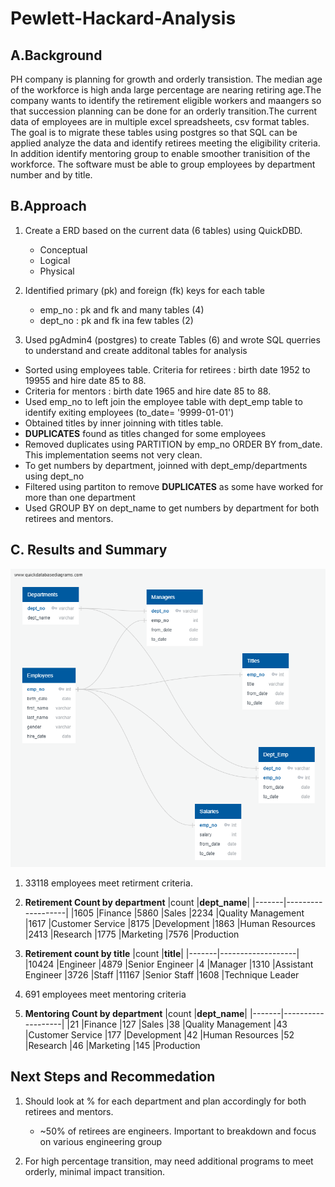 # Pewlett-Hackard-Analysis

## A.Background

PH company is planning for growth and orderly transistion. The median age of the workforce is high 
anda large percentage are nearing retiring age.The company wants to identify the retirement eligible 
workers and maangers so that succession planning can be done for an orderly transition.The current 
data of employees are in multiple excel spreadsheets, csv format tables. The goal is to migrate these
tables using postgres so that SQL can be applied analyze the data and identify retirees meeting the 
eligibility criteria. In addition identify mentoring group to enable smoother tranisition of the workforce. 
The software must be able to group employees by department number and by title.

## B.Approach

1. Create a ERD based on the current data (6 tables) using QuickDBD.
   - Conceptual
   - Logical
   - Physical
2. Identified primary (pk) and foreign (fk) keys for each table
   - emp_no : pk and fk and many tables (4)
   - dept_no : pk and fk ina few tables (2) 

3. Used pgAdmin4 (postgres) to create Tables (6) and wrote SQL querries to understand and create additonal 
tables for analysis
  - Sorted using employees table. Criteria for retirees : birth date 1952 to 19955 and hire date 85 to 88.
  - Criteria for mentors : birth date 1965 and hire date 85 to 88.
  - Used emp_no to left join the employee table with dept_emp table to identify exiting employees (to_date= '9999-01-01')
  - Obtained titles by inner joinning with titles table.
  - **DUPLICATES** found as titles changed for some employees
  - Removed duplicates using PARTITION by emp_no ORDER BY from_date. This implementation seems not very clean.
  - To get numbers by department, joinned with dept_emp/departments using dept_no
  - Filtered using partiton to remove **DUPLICATES** as some have worked for more than one department
  - Used GROUP BY on dept_name to get numbers by department for both retirees and mentors.

## C. Results and Summary

![](EmployeeDB.png)

1. 33118 employees meet retirment criteria.

2. **Retirement Count by department**
|count	|**dept_name**|
|-------|-------------------|
|1605	|Finance
|5860	|Sales
|2234	|Quality Management
|1617	|Customer Service
|8175	|Development
|1863	|Human Resources
|2413	|Research
|1775	|Marketing
|7576	|Production

3. **Retirement count by title**
|count	|**title**|
|-------|-------------------|
|10424	|Engineer
|4879	|Senior Engineer
|4	|Manager
|1310	|Assistant Engineer
|3726	|Staff
|11167	|Senior Staff
|1608	|Technique Leader


4. 691 employees meet mentoring criteria

5. **Mentoring Count by department**
|count	|**dept_name**|
|-------|-------------------|
|21	|Finance
|127	|Sales
|38	|Quality Management
|43	|Customer Service
|177	|Development
|42	|Human Resources
|52	|Research
|46	|Marketing
|145	|Production

## Next Steps and Recommedation
1. Should look at % for each department and plan accordingly for both retirees and mentors.
   - ~50% of retirees are engineers. Important to breakdown and focus on various engineering group

2. For high percentage transition, may need additional programs to meet orderly, minimal impact transition.








